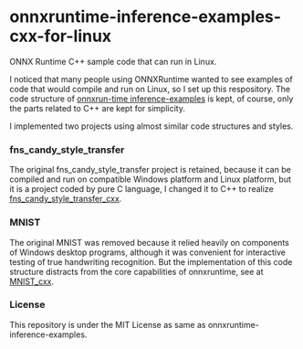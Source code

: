 # onnxruntime-inference-examples-cxx-for-linux
ONNX Runtime C++ sample code that can run in Linux.

I noticed that many people using ONNXRuntime wanted to see examples of code that would compile and run on Linux, so I set up this respository. The code structure of [onnxrun-time inference-examples](https://github.com/microsoft/onnxruntime-inference-examples) is kept, of course, only the parts related to C++ are kept for simplicity.

I implemented two projects using almost similar code structures and styles.

### fns_candy_style_transfer

The original fns_candy_style_transfer project is retained, because it can be compiled and run on compatible Windows platform and Linux platform, but it is a project coded by pure C language, I changed it to C++ to realize [fns_candy_style_transfer_cxx](https://github.com/wangkaisine/onnxruntime-inference-examples-cxx-for-linux/tree/main/c_cxx/fns_candy_style_transfer_cxx).

### MNIST

The original MNIST was removed because it relied heavily on components of Windows desktop programs, although it was convenient for interactive testing of true handwriting recognition. But the implementation of this code structure distracts from the core capabilities of onnxruntime, see at [MNIST_cxx](https://github.com/wangkaisine/onnxruntime-inference-examples-cxx-for-linux/tree/main/c_cxx/MNIST_cxx).


### License

This repository is under the MIT License as same as onnxruntime-inference-examples.

